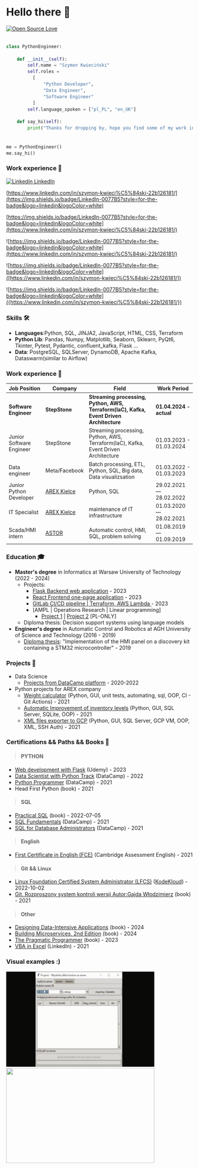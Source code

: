 # Hello there 👋

[![Open Source Love](https://badges.frapsoft.com/os/v1/open-source.svg?v=102)](https://github.com/ellerbrock/open-source-badge/)

```python

class PythonEngineer:

    def __init__(self):
        self.name = "Szymon Kwieciński"
        self.roles =
          [
              "Python Developer",
              "Data Engineer",
              "Software Engineer"
          ]
        self.language_spoken = ["pl_PL", "en_UK"]

    def say_hi(self):
        print("Thanks for dropping by, hope you find some of my work interesting.")


me = PythonEngineer()
me.say_hi()
```

### Work experience 👔
[![Linkedin](https://i.sstatic.net/gVE0j.png) LinkedIn](https://www.linkedin.com/)

[https://www.linkedin.com/in/szymon-kwieci%C5%84ski-22b126181/](https://img.shields.io/badge/LinkedIn-0077B5?style=for-the-badge&logo=linkedin&logoColor=white)

[https://img.shields.io/badge/LinkedIn-0077B5?style=for-the-badge&logo=linkedin&logoColor=white](https://www.linkedin.com/in/szymon-kwieci%C5%84ski-22b126181/)

![https://img.shields.io/badge/LinkedIn-0077B5?style=for-the-badge&logo=linkedin&logoColor=white](https://www.linkedin.com/in/szymon-kwieci%C5%84ski-22b126181/)

![https://img.shields.io/badge/LinkedIn-0077B5?style=for-the-badge&logo=linkedin&logoColor=white]([https://www.linkedin.com/in/szymon-kwieci%C5%84ski-22b126181/])

![https://img.shields.io/badge/LinkedIn-0077B5?style=for-the-badge&logo=linkedin&logoColor=white]({https://www.linkedin.com/in/szymon-kwieci%C5%84ski-22b126181/})

### Skills 🛠️
- **Languages**:Python, SQL, JINJA2, JavaScript, HTML, CSS, Terraform
- **Python Lib**: Pandas, Numpy, Matplotlib, Seaborn, Sklearn, PyQt6, Tkinter, Pytest, Pydantic, confluent_kafka, Flask ...  
- **Data**: PostgreSQL,  SQLServer, DynamoDB, Apache Kafka, Dataswarm(similar to Airflow)

### Work experience 👔
| Job Position          | Company        | Field                           | Work Period                |
| --------------------- | -------------- | ------------------------------- | -------------------------- |
| **Software Engineer**     | **StepStone** |  **Streaming processing, Python, AWS, Terraform(IaC), Kafka, Event Driven Architecture**         | **01.04.2024 - actual** |
| Junior Software Engineer     | StepStone |  Streaming processing, Python, AWS, Terraform(IaC), Kafka, Event Driven Architecture         | 01.03.2023 - 01.03.2024 |
| Data engineer     | Meta/Facebook |  Batch processing, ETL, Python, SQL, Big data, Data visualizsation         | 01.03.2022 - 01.03.2023 |
| Junior Python Developer    | [AREX Kielce](https://arex-sruby.pl/o-firmie/)    | Python, SQL        | 29.02.2021 — 28.02.2022    |
| IT Specialist    | [AREX Kielce](https://arex-sruby.pl/o-firmie/)    | maintenance of IT infrastructure        | 01.03.2020 — 28.02.2021    |
| Scada/HMI intern      | [ASTOR](https://www.astor.com.pl/o-nas/o-nas/kim-jestesmy.html)          | Automatic control, HMI, SQL, problem solving        | 01.08.2019 — 01.09.2019    |



### Education 🎓
- **Master's degree** in Informatics at Warsaw University of Technology (2022 - 2024)
  - Projects:
    - [Flask Backend web application](https://github.com/SzymonKwiecinski/pw_zai_project_1/tree/main) - 2023
    - [React Frontend one-page application](https://github.com/SzymonKwiecinski/pw_zai_project_2) - 2023
    - [GitLab CI/CD pipeline | Terraform, AWS Lambda ](https://gitlab.com/SzymonKwiecinski/gitlab-runner-tutorial/-/blob/main/README.md?ref_type=heads) - 2023
    - [AMPL | Operations Research | Linear programming]  
      - [Project 1](resources/Projekt%20numer%201%20Szymon%20Kwiecinski.ipynb) | [Project 2](resources/Projekt%20numer%202%20Szymon%20Kwiecinski.ipynb)   [PL-ONLY]
  - Diploma thesis: Decision support systems using language models   
- **Engineer's degree** in Automatic Control and Robotics at AGH University of Science and Technology (2016 - 2019)
  - [Diploma thesis](https://github.com/SzymonKwiecinski/Implementation-of-the-HMI-panel-on-a-discovery-kit-containing-a-STM32-microcontroller.git): "Implementation of the HMI panel on a discovery kit containing a
STM32 microcontroller" - 2019


### Projects 🐾
* Data Science
  * [Projects from DataCamp platform](https://github.com/SzymonKwiecinski/DataCamp-projects) - 2020-2022
* Python projects for AREX company 
  * [Weight calculator](https://github.com/SzymonKwiecinski/Weight_calculator) (Python, GUI, unit tests, automating, sql, OOP, CI - Git Actions) - 2021
  * [Automatic Improvement of inventory levels](https://github.com/SzymonKwiecinski/Application-for-the-automatic-improvement-of-inventory-levels) (Python, GUI, SQL Server, SQLite, OOP) - 2021
  * [XML files exporter to GCP](https://github.com/SzymonKwiecinski/KANBAN_3-Exporter_xml_file) (Python, GUI, SQL Server, GCP VM, OOP, XML, SSH Auth) - 2021



### Certifications && Paths && Books 📜
>#### PYTHON
* [Web development with Flask](https://drive.google.com/file/d/15NO01pZBKpml5BcAQjgb_wGCE8ox-gRg/view?usp=sharing) (Udemy) - 2023
* [Data Scientist with Python Track](https://drive.google.com/file/d/10HJOlbVyDMhfggqfDFbM0I_We_QAXW3q/view?usp=sharing) (DataCamp) - 2022
* [Python Programmer](https://drive.google.com/file/d/1pUdDoXXm29tmWXHjlw2gBn_JXn9qD-uD/view?usp=sharing) (DataCamp) - 2021
* Head First Python (book) - 2021
>#### SQL
* [Practical SQL](https://www.practicalsql.com/) (book) - 2022-07-05
* [SQL Fundamentals](https://drive.google.com/file/d/1mEHsU6r55jVQ7DTy9-cJw1yC8RxSbJkY/view?usp=sharing) (DataCamp) - 2021
* [SQL for Database Administrators](https://drive.google.com/file/d/1ZC7J_i3E-IlmhJdLRooaTWlPCZXuEQ1E/view?usp=sharing) (DataCamp) - 2021
>#### English
* [First Certificate in English (FCE)](https://drive.google.com/file/d/1z4bJJn82WaT5bRSoHHGlwwrR78JEoyqz/view?usp=sharing) (Cambridge Assessment English) - 2021
>#### Git && Linux
* [Linux Foundation Certified System Administrator (LFCS)](https://drive.google.com/file/d/1kfxBZ49QVTPOy_3LhpnaiRGOj9X_jk34/view?usp=sharing) ([KodeKloud](https://kodekloud.com/)) - 2022-10-02
* [Git. Rozproszony system kontroli wersji Autor:Gajda Włodzimierz](https://lubimyczytac.pl/ksiazka/173249/git-rozproszony-system-kontroli-wersji) (book) - 2021
>#### Other
* [Designing Data-Intensive Applications](https://www.amazon.com/Designing-Data-Intensive-Applications-Reliable-Maintainable/dp/1449373321) (book) - 2024
* [Building Microservices, 2nd Edition](https://samnewman.io/books/building_microservices_2nd_edition/) (book) - 2024  
* [The Pragmatic Programmer](https://pragprog.com/titles/tpp20/the-pragmatic-programmer-20th-anniversary-edition/) (book) - 2023
* [VBA in Excel](https://drive.google.com/file/d/15jlhFydi9OGU_vjA1Q7dO8-Mlujy_oUL/view?usp=sharing) (LinkedIn) - 2021

### Visual examples :)
<a href="https://github.com/SzymonKwiecinski/KANBAN_3-Exporter_xml_file"><img src="https://github.com/SzymonKwiecinski/SzymonKwiecinski/blob/main/resources/gif_kanban.gif" width="400" height="256" ></a><a href="https://github.com/SzymonKwiecinski/Implementation-of-the-HMI-panel-on-a-discovery-kit-containing-a-STM32-microcontroller"><img src="https://github.com/SzymonKwiecinski/SzymonKwiecinski/blob/main/resources/inzynierka.gif" width="400" height="256" ></a>

<!--  height="40" -->



